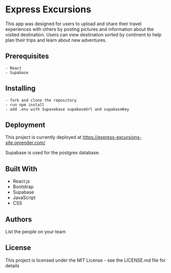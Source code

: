 # Express Excursions
This app was designed for users to upload and share their travel experiences with others by posting pictures and information about the visited destination.  Users can view destination sorted by continent to help plan their trips and learn about new adventures.

## Prerequisites
    - React
    - Supabase

## Installing
    - fork and clone the repository
    - run npm install
    - add .env with Supasebase supabaseUrl and supabaseKey

## Deployment
This project is currently deployed at https://express-excursions-site.onrender.com/

Supabase is used for the postgres database.

## Built With
 - React.js
 - Bootstrap
 - Supabase
 - JavaScript
 - CSS
 

## Authors
List the people on your team

## License
This project is licensed under the MIT License - see the LICENSE.md file for details